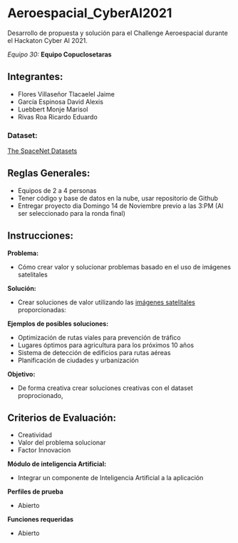 # Aeroespacial_CyberAI2021
Desarrollo de propuesta y solución para el Challenge Aeroespacial durante el Hackaton Cyber AI 2021. 

_Equipo 30:_
**Equipo Copuclosetaras** 

## Integrantes:
* Flores Villaseñor Tlacaelel Jaime
* García Espinosa David Alexis
* Luebbert Monje Marisol
* Rivas Roa Ricardo Eduardo



### Dataset:

[The SpaceNet Datasets](https://spacenet.ai/datasets/)

## Reglas  Generales:

* Equipos de 2 a 4 personas
* Tener código y base de datos en la nube, usar repositorio de Github
* Entregar proyecto dia Domingo 14 de Noviembre previo a las 3:PM (Al ser seleccionado para la ronda final)

## Instrucciones:

**Problema:**

* Cómo crear valor y solucionar problemas basado en el uso de imágenes satelitales

**Solución:**
* Crear soluciones de valor utilizando las [imágenes satelitales](https://spacenet.ai/datasets/) proporcionadas:

**Ejemplos de posibles soluciones:**

* Optimización de rutas viales para prevención de tráfico
* Lugares óptimos para agricultura para los próximos 10 años
* Sistema de detección de edificios para rutas aéreas
* Planificación de ciudades y urbanización

**Objetivo:**
* De forma creativa crear soluciones creativas con el dataset proprocionado,


## **Criterios de Evaluación:**
* Creatividad
* Valor del problema  solucionar
* Factor Innovacion


**Módulo de inteligencia Artificial:**
* Integrar un componente de Inteligencia Artificial a la aplicación


**Perfiles de prueba**
* Abierto

**Funciones requeridas**
* Abierto
